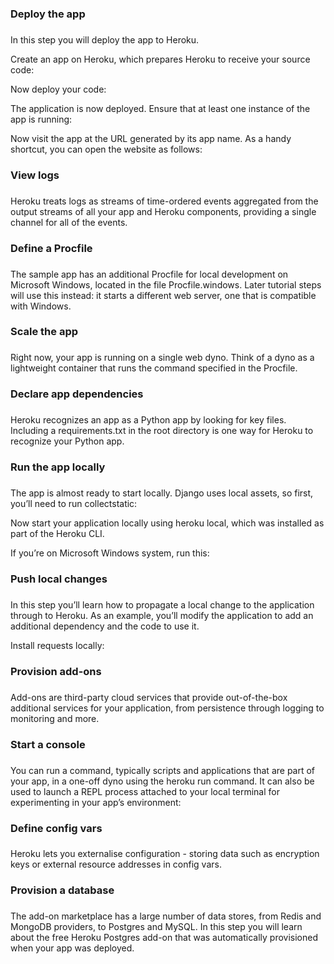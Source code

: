 ### Deploy the app <h3>
In this step you will deploy the app to Heroku.

Create an app on Heroku, which prepares Heroku to receive your source code:

Now deploy your code:

The application is now deployed. Ensure that at least one instance of the app is running:

Now visit the app at the URL generated by its app name. As a handy shortcut, you can open the website as follows:

### View logs <h3>
Heroku treats logs as streams of time-ordered events aggregated from the output streams of all your app and Heroku components, providing a single channel for all of the events.

### Define a Procfile <h3>
The sample app has an additional Procfile for local development on Microsoft Windows, located in the file Procfile.windows. Later tutorial steps will use this instead: it starts a different web server, one that is compatible with Windows.

### Scale the app <h3>
Right now, your app is running on a single web dyno. Think of a dyno as a lightweight container that runs the command specified in the Procfile.

### Declare app dependencies <h3>
Heroku recognizes an app as a Python app by looking for key files. Including a requirements.txt in the root directory is one way for Heroku to recognize your Python app.

### Run the app locally <h3>
The app is almost ready to start locally. Django uses local assets, so first, you’ll need to run collectstatic:

Now start your application locally using heroku local, which was installed as part of the Heroku CLI.

If you’re on Microsoft Windows system, run this:

### Push local changes <h3>
In this step you’ll learn how to propagate a local change to the application through to Heroku. As an example, you’ll modify the application to add an additional dependency and the code to use it.

Install requests locally:

### Provision add-ons <h3>
Add-ons are third-party cloud services that provide out-of-the-box additional services for your application, from persistence through logging to monitoring and more.

### Start a console <h3>
You can run a command, typically scripts and applications that are part of your app, in a one-off dyno using the heroku run command. It can also be used to launch a REPL process attached to your local terminal for experimenting in your app’s environment:

### Define config vars <h3>
Heroku lets you externalise configuration - storing data such as encryption keys or external resource addresses in config vars.

### Provision a database <h3>
The add-on marketplace has a large number of data stores, from Redis and MongoDB providers, to Postgres and MySQL. In this step you will learn about the free Heroku Postgres add-on that was automatically provisioned when your app was deployed.